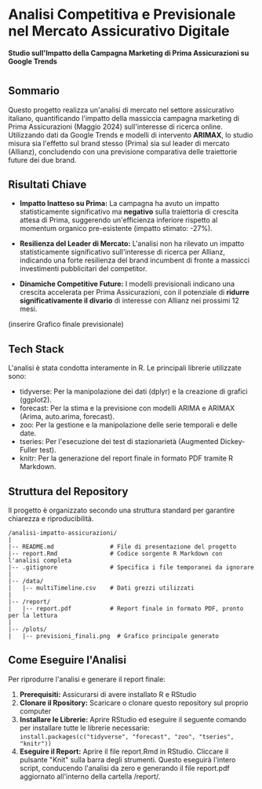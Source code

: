 # Analisi Competitiva e Previsionale nel Mercato Assicurativo Digitale
**Studio sull'Impatto della Campagna Marketing di Prima Assicurazioni su Google Trends**
#
## Sommario

Questo progetto realizza un'analisi di mercato nel settore assicurativo italiano, quantificando l'impatto della massiccia campagna marketing di Prima Assicurazioni (Maggio 2024) sull'interesse di ricerca online. Utilizzando dati da Google Trends e modelli di intervento **ARIMAX**, lo studio misura sia l'effetto sul brand stesso (Prima) sia sul leader di mercato (Allianz), concludendo con una previsione comparativa delle traiettorie future dei due brand.

## Risultati Chiave 

- **Impatto Inatteso su Prima:** La campagna ha avuto un impatto statisticamente significativo ma **negativo** sulla traiettoria di crescita attesa di Prima, suggerendo un'efficienza inferiore rispetto al momentum organico pre-esistente (impatto stimato: -27%).

- **Resilienza del Leader di Mercato:** L'analisi non ha rilevato un impatto statisticamente significativo sull'interesse di ricerca per Allianz, indicando una forte resilienza del brand incumbent di fronte a massicci investimenti pubblicitari del competitor.

- **Dinamiche Competitive Future:** I modelli previsionali indicano una crescita accelerata per Prima Assicurazioni, con il potenziale di **ridurre significativamente il divario** di interesse con Allianz nei prossimi 12 mesi.

(inserire Grafico finale previsionale)

## Tech Stack
L'analisi è stata condotta interamente in R. Le principali librerie utilizzate sono:

- tidyverse: Per la manipolazione dei dati (dplyr) e la creazione di grafici (ggplot2).
- forecast: Per la stima e la previsione con modelli ARIMA e ARIMAX (Arima, auto.arima, forecast).
- zoo: Per la gestione e la manipolazione delle serie temporali e delle date.
- tseries: Per l'esecuzione dei test di stazionarietà (Augmented Dickey-Fuller test).
- knitr: Per la generazione del report finale in formato PDF tramite R Markdown.

## Struttura del Repository

Il progetto è organizzato secondo una struttura standard per garantire chiarezza e riproducibilità.

```
/analisi-impatto-assicurazioni/
|
|-- README.md                # File di presentazione del progetto
|-- report.Rmd               # Codice sorgente R Markdown con l'analisi completa
|-- .gitignore               # Specifica i file temporanei da ignorare
|
|-- /data/
|   |-- multiTimeline.csv    # Dati grezzi utilizzati
|
|-- /report/
|   |-- report.pdf           # Report finale in formato PDF, pronto per la lettura
|
|-- /plots/
|   |-- previsioni_finali.png  # Grafico principale generato
```

## Come Eseguire l'Analisi

Per riprodurre l'analisi e generare il report finale:

1. **Prerequisiti:** Assicurarsi di avere installato R e RStudio
2. **Clonare il Rpository:** Scaricare o clonare questo repository sul proprio computer
3. **Installare le Librerie:** Aprire RStudio ed eseguire il seguente comando per installare tutte le librerie necessarie: ``` install.packages(c("tidyverse", "forecast", "zoo", "tseries", "knitr")) ```
4. **Eseguire il Report:** Aprire il file report.Rmd in RStudio. Cliccare il pulsante "Knit" sulla barra degli strumenti. Questo eseguirà l'intero script, conducendo l'analisi da zero e generando il file report.pdf aggiornato all'interno della cartella /report/.
